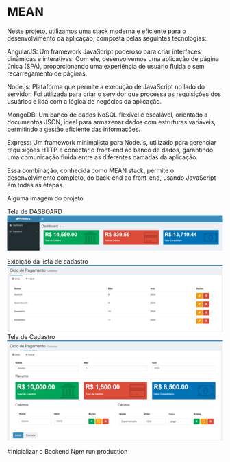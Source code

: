 # MEAN
Neste projeto, utilizamos uma stack moderna e eficiente para o desenvolvimento da aplicação, composta pelas seguintes tecnologias:

AngularJS: Um framework JavaScript poderoso para criar interfaces dinâmicas e interativas. Com ele, desenvolvemos uma aplicação de página única (SPA), proporcionando uma experiência de usuário fluida e sem recarregamento de páginas.

Node.js: Plataforma que permite a execução de JavaScript no lado do servidor. Foi utilizada para criar o servidor que processa as requisições dos usuários e lida com a lógica de negócios da aplicação.

MongoDB: Um banco de dados NoSQL flexível e escalável, orientado a documentos JSON, ideal para armazenar dados com estruturas variáveis, permitindo a gestão eficiente das informações.

Express: Um framework minimalista para Node.js, utilizado para gerenciar requisições HTTP e conectar o front-end ao banco de dados, garantindo uma comunicação fluida entre as diferentes camadas da aplicação.

Essa combinação, conhecida como MEAN stack, permite o desenvolvimento completo, do back-end ao front-end, usando JavaScript em todas as etapas.

Alguma imagem do projeto

Tela de DASBOARD
![imagem](dashboard.png)

Exibição da lista de cadastro
 ![imagem](lista.png)
Tela de Cadastro
![imagem](cadastro.png)


#Inicializar o Backend
Npm run production